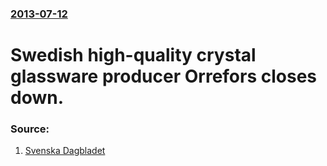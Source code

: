 ### [2013-07-12](/news/2013/07/12/index.md)

# Swedish high-quality crystal glassware producer Orrefors closes down. 




### Source:

1. [Svenska Dagbladet](http://www.svd.se/nyheter/inrikes/sista-dagen-for-orrefors_8341172.svd)
